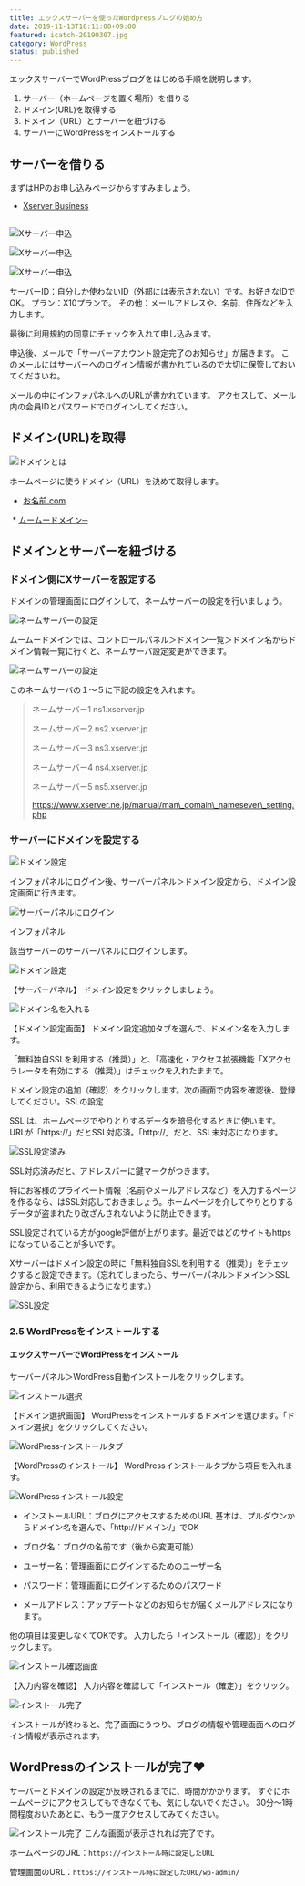 ```yaml
---
title: エックスサーバーを使ったWordpressブログの始め方
date: 2019-11-13T18:11:00+09:00
featured: icatch-20190307.jpg
category: WordPress
status: published
---
```


エックスサーバーでWordPressブログをはじめる手順を説明します。

1. サーバー（ホームページを置く場所）を借りる
2. ドメイン(URL)を取得する
3. ドメイン（URL）とサーバーを紐づける
4. サーバーにWordPressをインストールする

## サーバーを借りる

まずはHPのお申し込みページからすすみましょう。

* <a href="https://px.a8.net/svt/ejp?a8mat=2ZLES6+5OT4VM+CO4+6B70I" rel="nofollow">Xserver Business</a>
<img border="0" width="1" height="1" src="https://www11.a8.net/0.gif?a8mat=2ZLES6+5OT4VM+CO4+6B70I" alt="">

![Xサーバー申込](SS_2019-11-14_Xserver_01.jpg)

![Xサーバー申込](SS_2019-11-14_Xserver_02.jpg)

![Xサーバー申込](SS_2019-11-14_Xserver_03.jpg)

サーバーID：自分しか使わないID（外部には表示されない）です。お好きなIDでOK。
プラン：X10プランで。
その他：メールアドレスや、名前、住所などを入力します。

最後に利用規約の同意にチェックを入れて申し込みます。

申込後、メールで「サーバーアカウント設定完了のお知らせ」が届きます。
このメールにはサーバーへのログイン情報が書かれているので大切に保管しておいてくださいね。

メールの中にインフォパネルへのURLが書かれています。
アクセスして、メール内の会員IDとパスワードでログインしてください。

## ドメイン(URL)を取得

![ドメインとは](WP_1105_illust_06.jpg)

ホームページに使うドメイン（URL）を決めて取得します。

* <a href="https://px.a8.net/svt/ejp?a8mat=2ZCY80+D1R12Q+50+2HFY7M" rel="nofollow">お名前.com</a>
<img border="0" width="1" height="1" src="https://www14.a8.net/0.gif?a8mat=2ZCY80+D1R12Q+50+2HFY7M" alt="">
* <a href="https://px.a8.net/svt/ejp?a8mat=2ZTSGZ+DJM182+348+1BQJAA" rel="nofollow">ムームードメイン─</a><img border="0" width="1" height="1" src="https://www11.a8.net/0.gif?a8mat=2ZTSGZ+DJM182+348+1BQJAA" alt="">


## ドメインとサーバーを紐づける

### ドメイン側にXサーバーを設定する

ドメインの管理画面にログインして、ネームサーバーの設定を行いましょう。

![ネームサーバーの設定](WP_1105_illust_07.jpg)

ムームードメインでは、コントロールパネル＞ドメイン一覧＞ドメイン名からドメイン情報一覧に行くと、ネームサーバ設定変更ができます。

![ネームサーバーの設定](ss_get_domain_07.jpg)

このネームサーバの１〜５に下記の設定を入れます。


> ネームサーバー1 ns1.xserver.jp
>
> ネームサーバー2 ns2.xserver.jp
>
> ネームサーバー3 ns3.xserver.jp
>
> ネームサーバー4 ns4.xserver.jp
>
> ネームサーバー5 ns5.xserver.jp
>
> https://www.xserver.ne.jp/manual/man\_domain\_namesever\_setting.php
>


### サーバーにドメインを設定する

![ドメイン設定](WP_1105_illust_08.jpg)

インフォパネルにログイン後、サーバーパネル＞ドメイン設定から、ドメイン設定画面に行きます。

![サーバーパネルにログイン](WP_1105_2_01.jpg)

インフォパネル

該当サーバーのサーバーパネルにログインします。

![ドメイン設定](WP_1105_2_02.jpg)

【サーバーパネル】 ドメイン設定をクリックしましょう。

![ドメイン名を入れる](WP_1105_2_03.jpg)

【ドメイン設定画面】
ドメイン設定追加タブを選んで、ドメイン名を入力します。

「無料独自SSLを利用する（推奨）」と、「高速化・アクセス拡張機能「Xアクセラレータを有効にする（推奨）」はチェックを入れたままで。

ドメイン設定の追加（確認）をクリックします。次の画面で内容を確認後、登録してください。SSLの設定

SSL は、ホームページでやりとりするデータを暗号化するときに使います。
URLが「https://」だとSSL対応済。「http://」だと、SSL未対応になります。

![SSL設定済み](WP_1105_2_05.jpg)

SSL対応済みだと、アドレスバーに鍵マークがつきます。

特にお客様のプライベート情報（名前やメールアドレスなど）を入力するページを作るなら、はSSL対応しておきましょう。ホームページを介してやりとりするデータが盗まれたり改ざんされないように防止できます。

SSL設定されている方がgoogle評価が上がります。最近ではどのサイトもhttpsになっていることが多いです。

Xサーバーはドメイン設定の時に「無料独自SSLを利用する（推奨）」をチェックすると設定できます。（忘れてしまったら、サーバーパネル＞ドメイン＞SSL設定から、利用できるようになります。）

![SSL設定](WP_1105_2_04.jpg)



### 2.5 WordPressをインストールする

#### エックスサーバーでWordPressをインストール

サーバーパネル＞WordPress自動インストールをクリックします。

![インストール選択](ss_wp_install2.png)

【ドメイン選択画面】
WordPressをインストールするドメインを選びます。「ドメイン選択」をクリックしてください。

![WordPressインストールタブ](ss_wp_install3.png)

【WordPressのインストール】
WordPressインストールタブから項目を入れます。

![WordPressインストール設定](WP_1105_2_07.jpg)

* インストールURL：ブログにアクセスするためのURL
基本は、プルダウンからドメイン名を選んで、「http://ドメイン/」でOK

* ブログ名：ブログの名前です（後から変更可能）
* ユーザー名：管理画面にログインするためのユーザー名
* パスワード：管理画面にログインするためのパスワード
* メールアドレス：アップデートなどのお知らせが届くメールアドレスになります。

他の項目は変更しなくてOKです。
入力したら「インストール（確認）」をクリックします。

![インストール確認画面](WP_1105_2_08.jpg)

【入力内容を確認】
入力内容を確認して「インストール（確定）」をクリック。

![インストール完了](ss_wp_install5.png)

インストールが終わると、完了画面にうつり、ブログの情報や管理画面へのログイン情報が表示されます。

## WordPressのインストールが完了❤️

サーバーとドメインの設定が反映されるまでに、時間がかかります。
すぐにホームページにアクセスしてもできなくても、気にしないでください。
30分〜1時間程度おいたあとに、もう一度アクセスしてみてください。

![インストール完了](ss_wp_setup1.png) こんな画面が表示されれば完了です。

ホームページのURL：`https://インストール時に設定したURL`

管理画面のURL：`https://インストール時に設定したURL/wp-admin/`


